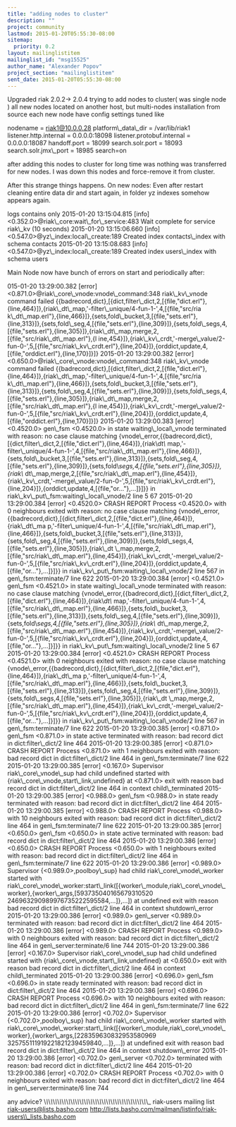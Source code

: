 ```yaml
---
title: "adding nodes to cluster"
description: ""
project: community
lastmod: 2015-01-20T05:55:30-08:00
sitemap:
  priority: 0.2
layout: mailinglistitem
mailinglist_id: "msg15525"
author_name: "Alexander Popov"
project_section: "mailinglistitem"
sent_date: 2015-01-20T05:55:30-08:00
---
```



Upgraded riak 2.0.2-&gt; 2.0.4
trying to add nodes to cluster( was single node )
all new nodes located on another host, but multi-nodes installation from
source
each new node have config settings tuned like

nodename = riak1@10.0.0.28
platform\\_data\\_dir = /var/lib/riak1
listener.http.internal = 0.0.0.0:18098
listener.protobuf.internal = 0.0.0.0:18087
handoff.port = 18099
search.solr.port = 18093
search.solr.jmx\\_port = 18985
search=on

after adding this nodes to cluster for long time was nothing was
transferred for new nodes.
I was down this nodes and force-remove it from cluster.

After this strange things happens.
On new nodes:
Even after restart cleaning entire data dir and start again, in folder yz
indexes somehow appears again.

logs contains only
2015-01-20 13:15:04.815 [info] &lt;0.352.0&gt;@riak\\_core:wait\\_for\\_service:483
Wait complete for service riak\\_kv (10 seconds)
2015-01-20 13:15:06.660 [info] &lt;0.547.0&gt;@yz\\_index:local\\_create:189 Created
index contacts\\_index with schema contacts
2015-01-20 13:15:08.683 [info] &lt;0.547.0&gt;@yz\\_index:local\\_create:189 Created
index users\\_index with schema users


Main Node now have bunch of errors on start and periodically after:

015-01-20 13:29:00.382 [error] &lt;0.871.0&gt;@riak\\_core\\_vnode:vnode\\_command:348
riak\\_kv\\_vnode command failed
{{badrecord,dict},[{dict,filter\\_dict,2,[{file,"dict.erl"},{line,464}]},{riak\\_dt\\_map,'-filter\\_unique/4-fun-1-',4,[{file,"src/ria
k\\_dt\\_map.erl"},{line,466}]},{sets,fold\\_bucket,3,[{file,"sets.erl"},{line,313}]},{sets,fold\\_seg,4,[{file,"sets.erl"},{line,309}]},{sets,fold\\_segs,4,[{file,"sets.erl"},{line,305}]},{riak\\_dt\\_map,merge,2,[{file,"src/riak\\_dt\\_map.erl"},{l
ine,454}]},{riak\\_kv\\_crdt,'-merge\\_value/2-fun-0-',5,[{file,"src/riak\\_kv\\_crdt.erl"},{line,204}]},{orddict,update,4,[{file,"orddict.erl"},{line,170}]}]}
2015-01-20 13:29:00.382 [error] &lt;0.650.0&gt;@riak\\_core\\_vnode:vnode\\_command:348
riak\\_kv\\_vnode command failed
{{badrecord,dict},[{dict,filter\\_dict,2,[{file,"dict.erl"},{line,464}]},{riak\\_dt\\_map,'-filter\\_unique/4-fun-1-',4,[{file,"src/ria
k\\_dt\\_map.erl"},{line,466}]},{sets,fold\\_bucket,3,[{file,"sets.erl"},{line,313}]},{sets,fold\\_seg,4,[{file,"sets.erl"},{line,309}]},{sets,fold\\_segs,4,[{file,"sets.erl"},{line,305}]},{riak\\_dt\\_map,merge,2,[{file,"src/riak\\_dt\\_map.erl"},{l
ine,454}]},{riak\\_kv\\_crdt,'-merge\\_value/2-fun-0-',5,[{file,"src/riak\\_kv\\_crdt.erl"},{line,204}]},{orddict,update,4,[{file,"orddict.erl"},{line,170}]}]}
2015-01-20 13:29:00.383 [error] &lt;0.4520.0&gt; gen\\_fsm &lt;0.4520.0&gt; in state
waiting\\_local\\_vnode terminated with reason: no case clause matching
{vnode\\_error,{{badrecord,dict},[{dict,filter\\_dict,2,[{file,"dict.erl"},{line,464}]},{riak\\_dt\\_
map,'-filter\\_unique/4-fun-1-',4,[{file,"src/riak\\_dt\\_map.erl"},{line,466}]},{sets,fold\\_bucket,3,[{file,"sets.erl"},{line,313}]},{sets,fold\\_seg,4,[{file,"sets.erl"},{line,309}]},{sets,fold\\_segs,4,[{file,"sets.erl"},{line,305}]},{riak\\_
dt\\_map,merge,2,[{file,"src/riak\\_dt\\_map.erl"},{line,454}]},{riak\\_kv\\_crdt,'-merge\\_value/2-fun-0-',5,[{file,"src/riak\\_kv\\_crdt.erl"},{line,204}]},{orddict,update,4,[{file,"or..."},...]}]}}
in riak\\_kv\\_put\\_fsm:waiting\\_local\\_vnode/2 line 5
67
2015-01-20 13:29:00.384 [error] &lt;0.4520.0&gt; CRASH REPORT Process &lt;0.4520.0&gt;
with 0 neighbours exited with reason: no case clause matching
{vnode\\_error,{{badrecord,dict},[{dict,filter\\_dict,2,[{file,"dict.erl"},{line,464}]},{riak\\_dt\\_ma
p,'-filter\\_unique/4-fun-1-',4,[{file,"src/riak\\_dt\\_map.erl"},{line,466}]},{sets,fold\\_bucket,3,[{file,"sets.erl"},{line,313}]},{sets,fold\\_seg,4,[{file,"sets.erl"},{line,309}]},{sets,fold\\_segs,4,[{file,"sets.erl"},{line,305}]},{riak\\_dt
\\_map,merge,2,[{file,"src/riak\\_dt\\_map.erl"},{line,454}]},{riak\\_kv\\_crdt,'-merge\\_value/2-fun-0-',5,[{file,"src/riak\\_kv\\_crdt.erl"},{line,204}]},{orddict,update,4,[{file,"or..."},...]}]}}
in riak\\_kv\\_put\\_fsm:waiting\\_local\\_vnode/2 line 567
 in gen\\_fsm:terminate/7 line 622
2015-01-20 13:29:00.384 [error] &lt;0.4521.0&gt; gen\\_fsm &lt;0.4521.0&gt; in state
waiting\\_local\\_vnode terminated with reason: no case clause matching
{vnode\\_error,{{badrecord,dict},[{dict,filter\\_dict,2,[{file,"dict.erl"},{line,464}]},{riak\\_dt\\_
map,'-filter\\_unique/4-fun-1-',4,[{file,"src/riak\\_dt\\_map.erl"},{line,466}]},{sets,fold\\_bucket,3,[{file,"sets.erl"},{line,313}]},{sets,fold\\_seg,4,[{file,"sets.erl"},{line,309}]},{sets,fold\\_segs,4,[{file,"sets.erl"},{line,305}]},{riak\\_
dt\\_map,merge,2,[{file,"src/riak\\_dt\\_map.erl"},{line,454}]},{riak\\_kv\\_crdt,'-merge\\_value/2-fun-0-',5,[{file,"src/riak\\_kv\\_crdt.erl"},{line,204}]},{orddict,update,4,[{file,"or..."},...]}]}}
in riak\\_kv\\_put\\_fsm:waiting\\_local\\_vnode/2 line 5
67
2015-01-20 13:29:00.384 [error] &lt;0.4521.0&gt; CRASH REPORT Process &lt;0.4521.0&gt;
with 0 neighbours exited with reason: no case clause matching
{vnode\\_error,{{badrecord,dict},[{dict,filter\\_dict,2,[{file,"dict.erl"},{line,464}]},{riak\\_dt\\_ma
p,'-filter\\_unique/4-fun-1-',4,[{file,"src/riak\\_dt\\_map.erl"},{line,466}]},{sets,fold\\_bucket,3,[{file,"sets.erl"},{line,313}]},{sets,fold\\_seg,4,[{file,"sets.erl"},{line,309}]},{sets,fold\\_segs,4,[{file,"sets.erl"},{line,305}]},{riak\\_dt
\\_map,merge,2,[{file,"src/riak\\_dt\\_map.erl"},{line,454}]},{riak\\_kv\\_crdt,'-merge\\_value/2-fun-0-',5,[{file,"src/riak\\_kv\\_crdt.erl"},{line,204}]},{orddict,update,4,[{file,"or..."},...]}]}}
in riak\\_kv\\_put\\_fsm:waiting\\_local\\_vnode/2 line 567
 in gen\\_fsm:terminate/7 line 622
2015-01-20 13:29:00.385 [error] &lt;0.871.0&gt; gen\\_fsm &lt;0.871.0&gt; in state active
terminated with reason: bad record dict in dict:filter\\_dict/2 line 464
2015-01-20 13:29:00.385 [error] &lt;0.871.0&gt; CRASH REPORT Process &lt;0.871.0&gt;
with 1 neighbours exited with reason: bad record dict in dict:filter\\_dict/2
line 464 in gen\\_fsm:terminate/7 line 622
2015-01-20 13:29:00.385 [error] &lt;0.167.0&gt; Supervisor riak\\_core\\_vnode\\_sup
had child undefined started with {riak\\_core\\_vnode,start\\_link,undefined} at
&lt;0.871.0&gt; exit with reason bad record dict in dict:filter\\_dict/2 line 464
in context
 child\\_terminated
2015-01-20 13:29:00.385 [error] &lt;0.988.0&gt; gen\\_fsm &lt;0.988.0&gt; in state ready
terminated with reason: bad record dict in dict:filter\\_dict/2 line 464
2015-01-20 13:29:00.385 [error] &lt;0.988.0&gt; CRASH REPORT Process &lt;0.988.0&gt;
with 10 neighbours exited with reason: bad record dict in
dict:filter\\_dict/2 line 464 in gen\\_fsm:terminate/7 line 622
2015-01-20 13:29:00.385 [error] &lt;0.650.0&gt; gen\\_fsm &lt;0.650.0&gt; in state active
terminated with reason: bad record dict in dict:filter\\_dict/2 line 464
2015-01-20 13:29:00.386 [error] &lt;0.650.0&gt; CRASH REPORT Process &lt;0.650.0&gt;
with 1 neighbours exited with reason: bad record dict in dict:filter\\_dict/2
line 464 in gen\\_fsm:terminate/7 line 622
2015-01-20 13:29:00.386 [error] &lt;0.989.0&gt; Supervisor
{&lt;0.989.0&gt;,poolboy\\_sup} had child riak\\_core\\_vnode\\_worker started with
riak\\_core\\_vnode\\_worker:start\\_link([{worker\\_module,riak\\_core\\_vnode\\_worker},{worker\\_args,[593735040165679310520
246963290989976735222595584,...]},...]) at undefined exit with reason bad
record dict in dict:filter\\_dict/2 line 464 in context shutdown\\_error
2015-01-20 13:29:00.386 [error] &lt;0.989.0&gt; gen\\_server &lt;0.989.0&gt; terminated
with reason: bad record dict in dict:filter\\_dict/2 line 464
2015-01-20 13:29:00.386 [error] &lt;0.989.0&gt; CRASH REPORT Process &lt;0.989.0&gt;
with 0 neighbours exited with reason: bad record dict in dict:filter\\_dict/2
line 464 in gen\\_server:terminate/6 line 744
2015-01-20 13:29:00.386 [error] &lt;0.167.0&gt; Supervisor riak\\_core\\_vnode\\_sup
had child undefined started with {riak\\_core\\_vnode,start\\_link,undefined} at
&lt;0.650.0&gt; exit with reason bad record dict in dict:filter\\_dict/2 line 464
in context
 child\\_terminated
2015-01-20 13:29:00.386 [error] &lt;0.696.0&gt; gen\\_fsm &lt;0.696.0&gt; in state ready
terminated with reason: bad record dict in dict:filter\\_dict/2 line 464
2015-01-20 13:29:00.386 [error] &lt;0.696.0&gt; CRASH REPORT Process &lt;0.696.0&gt;
with 10 neighbours exited with reason: bad record dict in
dict:filter\\_dict/2 line 464 in gen\\_fsm:terminate/7 line 622
2015-01-20 13:29:00.386 [error] &lt;0.702.0&gt; Supervisor
{&lt;0.702.0&gt;,poolboy\\_sup} had child riak\\_core\\_vnode\\_worker started with
riak\\_core\\_vnode\\_worker:start\\_link([{worker\\_module,riak\\_core\\_vnode\\_worker},{worker\\_args,[228359630832953580969
325755111919221821239459840,...]},...]) at undefined exit with reason bad
record dict in dict:filter\\_dict/2 line 464 in context shutdown\\_error
2015-01-20 13:29:00.386 [error] &lt;0.702.0&gt; gen\\_server &lt;0.702.0&gt; terminated
with reason: bad record dict in dict:filter\\_dict/2 line 464
2015-01-20 13:29:00.386 [error] &lt;0.702.0&gt; CRASH REPORT Process &lt;0.702.0&gt;
with 0 neighbours exited with reason: bad record dict in dict:filter\\_dict/2
line 464 in gen\\_server:terminate/6 line 744



any advice?
\\_\\_\\_\\_\\_\\_\\_\\_\\_\\_\\_\\_\\_\\_\\_\\_\\_\\_\\_\\_\\_\\_\\_\\_\\_\\_\\_\\_\\_\\_\\_\\_\\_\\_\\_\\_\\_\\_\\_\\_\\_\\_\\_\\_\\_\\_\\_
riak-users mailing list
riak-users@lists.basho.com
http://lists.basho.com/mailman/listinfo/riak-users\\_lists.basho.com

